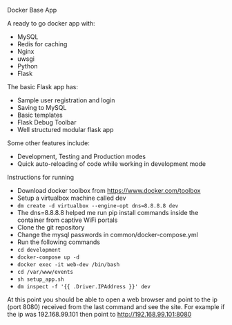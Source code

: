 Docker Base App

A ready to go docker app with:
- MySQL
- Redis for caching
- Nginx
- uwsgi
- Python
- Flask

The basic Flask app has:
- Sample user registration and login
- Saving to MySQL
- Basic templates
- Flask Debug Toolbar
- Well structured modular flask app

Some other features include:
- Development, Testing and Production modes
- Quick auto-reloading of code while working in development mode

Instructions for running
- Download docker toolbox from https://www.docker.com/toolbox
- Setup a virtualbox machine called dev
- ```dm create -d virtualbox --engine-opt dns=8.8.8.8 dev```
- The dns=8.8.8.8 helped me run pip install commands inside the container from captive WiFi portals
- Clone the git repository
- Change the mysql passwords in common/docker-compose.yml
- Run the following commands
- ```cd development```
- ```docker-compose up -d```
- ```docker exec -it web-dev /bin/bash```
- ```cd /var/www/events```
- ```sh setup_app.sh```
- ```dm inspect -f '{{ .Driver.IPAddress }}' dev```

At this point you should be able to open a web browser and point to the ip (port 8080) received from the last command and see the site. For example if the ip was 192.168.99.101 then point to http://192.168.99.101:8080
